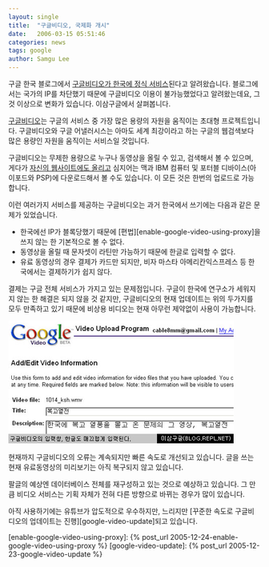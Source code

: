 ```yaml
---
layout: single
title:  "구글비디오, 국제화 개시"
date:   2006-03-15 05:51:46
categories: news
tags: google
author: Samgu Lee
---
```

구글 한국 블로그에서 [구글비디오가 한국에 정식 서비스](http://googlekoreablog.blogspot.com/2006/03/google-video.html)된다고 알려왔습니다. 블로그에서는 국가의 IP를 차단했기 때문에 구글비디오 이용이 불가능했었다고 알려왔는데요, 그것 이상으로 변화가 있습니다. 이삼구글에서 살펴봅니다.

[구글비디오](http://www.palgle.com/index.php/all_about_google_video/2006/01/12/)는 구글의 서비스 중 가장 많은 용량의 자원을 움직이는 초대형 프로젝트입니다. 구글비디오와 구글 어낼러시스는 아마도 세계 최강이라고 하는 구글의 웹검색보다 많은 용량인 자원을 움직이는 서비스일 것입니다.

구글비디오는 무제한 용량으로 누구나 동영상을 올릴 수 있고, 검색해서 볼 수 있으며, 게다가 [자신의 웹사이트에도 올리고](http://www.palgle.com/index.php/video_in_my_blog/2006/01/16/) 심지어는 맥과 IBM 컴퓨터 및 포터블 디바이스(아이포드와 PSP)에 다운로드해서 볼 수도 있습니다. 이 모든 것은 한번의 업로드로 가능합니다.

이런 여러가지 서비스를 제공하는 구글비디오는 과거 한국에서 쓰기에는 다음과 같은 문제가 있었습니다.

* 한국에선 IP가 블록당했기 때문에 [편법][enable-google-video-using-proxy]을 쓰지 않는 한 기본적으로 볼 수 없다.
* 동영상을 올릴 때 문자셋이 라틴만 가능하기 때문에 한글로 입력할 수 없다.
* 유료 동영상의 경우 결제가 카드만 되지만, 비자 마스타 아메리칸익스프레스 등 한국에서는 결제하기가 쉽지 않다.

결제는 구글 전체 서비스가 가지고 있는 문제점입니다. 구글이 한국에 연구소가 세워지지 않는 한 해결은 되지 않을 것 같지만, 구글비디오의 현재 업데이트는 위의 두가지를 모두 만족하고 있기 때문에 비상용 비디오는 현재 아무런 제약없이 사용이 가능합니다.

![구글 비디오, 한글 입력이 잘 된다.](/assets/google_video_input.jpg)

현재까지 구글비디오의 오류는 계속되지만 빠른 속도로 개선되고 있습니다. 글을 쓰는 현재 유료동영상의 미리보기는 아직 복구되지 않고 있습니다.

팔글의 예상엔 데이터베이스 전체를 재구성하고 있는 것으로 예상하고 있습니다. 그 만큼 비디오 서비스는 기획 자체가 전혀 다른 방향으로 바뀌는 경우가 많이 있습니다.

아직 사용하기에는 유튜브가 압도적으로 우수하지만, 느리지만 [꾸준한 속도로 구글비디오의 업데이트는 진행][google-video-update]되고 있습니다.

[enable-google-video-using-proxy]: {% post_url 2005-12-24-enable-google-video-using-proxy %}
[google-video-update]: {% post_url 2005-12-23-google-video-update %}